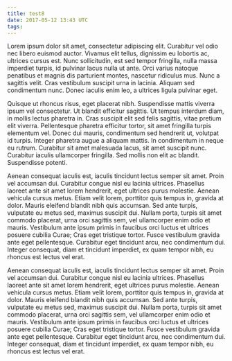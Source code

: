 ```yaml
---
title: test8
date: 2017-05-12 13:43 UTC
tags:
---
```


Lorem ipsum dolor sit amet, consectetur adipiscing elit. Curabitur vel odio nec libero euismod auctor. Vivamus elit tellus, dignissim eu lobortis ac, ultrices cursus est. Nunc sollicitudin, est sed tempor fringilla, nulla massa imperdiet turpis, id pulvinar lacus nulla ut ante. Orci varius natoque penatibus et magnis dis parturient montes, nascetur ridiculus mus. Nunc a sagittis velit. Cras vestibulum suscipit urna in lacinia. Aliquam sed condimentum nunc. Donec iaculis enim leo, a ultrices ligula pulvinar eget.

Quisque ut rhoncus risus, eget placerat nibh. Suspendisse mattis viverra ipsum vel consectetur. Ut blandit efficitur sagittis. Ut tempus interdum diam, in mollis lectus pharetra in. Cras suscipit elit sed felis sagittis, vitae pretium elit viverra. Pellentesque pharetra efficitur tortor, sit amet fringilla turpis elementum vel. Donec dui mauris, condimentum sed hendrerit ut, volutpat id turpis. Integer pharetra augue a aliquam mattis. In condimentum in neque eu rutrum. Curabitur sit amet malesuada lacus, sit amet suscipit nunc. Curabitur iaculis ullamcorper fringilla. Sed mollis non elit ac blandit. Suspendisse potenti.

Aenean consequat iaculis est, iaculis tincidunt lectus semper sit amet. Proin vel accumsan dui. Curabitur congue nisl eu lacinia ultrices. Phasellus laoreet ante sit amet lorem hendrerit, eget ultrices purus molestie. Aenean vehicula cursus metus. Etiam velit lorem, porttitor quis tempus in, gravida at dolor. Mauris eleifend blandit nibh quis accumsan. Sed ante turpis, vulputate eu metus sed, maximus suscipit dui. Nullam porta, turpis sit amet commodo placerat, urna orci sagittis sem, vel ullamcorper enim odio et mauris. Vestibulum ante ipsum primis in faucibus orci luctus et ultrices posuere cubilia Curae; Cras eget tristique tortor. Fusce vestibulum gravida ante eget pellentesque. Curabitur eget tincidunt arcu, nec condimentum dui. Integer consequat, diam et tincidunt imperdiet, ex quam tempor nibh, eu rhoncus est lectus vel erat.

Aenean consequat iaculis est, iaculis tincidunt lectus semper sit amet. Proin vel accumsan dui. Curabitur congue nisl eu lacinia ultrices. Phasellus laoreet ante sit amet lorem hendrerit, eget ultrices purus molestie. Aenean vehicula cursus metus. Etiam velit lorem, porttitor quis tempus in, gravida at dolor. Mauris eleifend blandit nibh quis accumsan. Sed ante turpis, vulputate eu metus sed, maximus suscipit dui. Nullam porta, turpis sit amet commodo placerat, urna orci sagittis sem, vel ullamcorper enim odio et mauris. Vestibulum ante ipsum primis in faucibus orci luctus et ultrices posuere cubilia Curae; Cras eget tristique tortor. Fusce vestibulum gravida ante eget pellentesque. Curabitur eget tincidunt arcu, nec condimentum dui. Integer consequat, diam et tincidunt imperdiet, ex quam tempor nibh, eu rhoncus est lectus vel erat.
